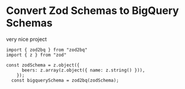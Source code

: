 # Convert Zod Schemas to BigQuery Schemas

very nice project

```
import { zod2bq } from "zod2bq"
import { z } from "zod"

const zodSchema = z.object({
      beers: z.array(z.object({ name: z.string() })),
    });
  const bigquerySchema = zod2bq(zodSchema);
```